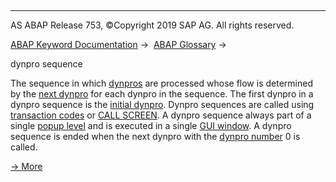   

* * *

AS ABAP Release 753, ©Copyright 2019 SAP AG. All rights reserved.

[ABAP Keyword Documentation](javascript:call_link\('abenabap.htm'\)) →  [ABAP Glossary](javascript:call_link\('abenabap_glossary.htm'\)) → 

dynpro sequence

The sequence in which [dynpros](javascript:call_link\('abendynpro_glosry.htm'\) "Glossary Entry") are processed whose flow is determined by the [next dynpro](javascript:call_link\('abennext_dynpro_glosry.htm'\) "Glossary Entry") for each dynpro in the sequence. The first dynpro in a dynpro sequence is the [initial dynpro](javascript:call_link\('abeninitial_dynpro_glosry.htm'\) "Glossary Entry"). Dynpro sequences are called using [transaction codes](javascript:call_link\('abentransaction_code_glosry.htm'\) "Glossary Entry") or [CALL SCREEN](javascript:call_link\('abapcall_screen.htm'\)). A dynpro sequence always part of a single [popup level](javascript:call_link\('abenpop-up_level_glosry.htm'\) "Glossary Entry") and is executed in a single [GUI window](javascript:call_link\('abengui_window_glosry.htm'\) "Glossary Entry"). A dynpro sequence is ended when the next dynpro with the [dynpro number](javascript:call_link\('abendynpro_number_glosry.htm'\) "Glossary Entry") 0 is called.

[→ More](javascript:call_link\('abenabap_dynpros_processing.htm'\))